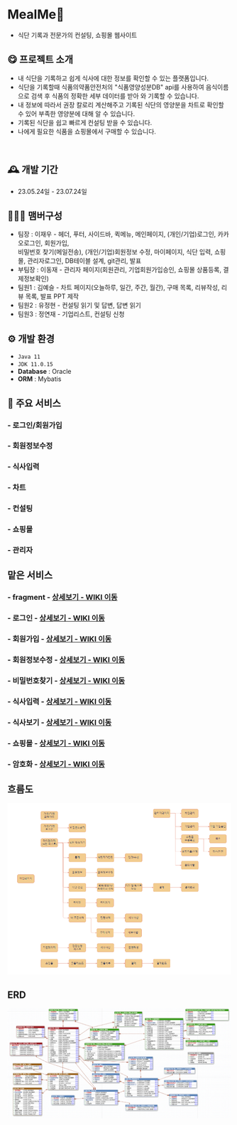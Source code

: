 # MealMe🍖
- 식단 기록과 전문가의 컨설팅, 쇼핑몰 웹사이트


## 😋 프로젝트 소개
- 내 식단을 기록하고 쉽게 식사에 대한 정보를 확인할 수 있는 플랫폼입니다.
- 식단을 기록할때 식품의약품안전처의 "식품영양성분DB" api를 사용하여 음식이름으로 검색 후 식품의 정확한 세부 데이터를 받아 와 기록할 수 있습니다.
- 내 정보에 따라서 권장 칼로리 계산해주고 기록된 식단의 영양분을 차트로 확인할 수 있어 부족한 영양분에 대해 알 수 있습니다.
- 기록된 식단을 쉽고 빠르게 컨설팅 받을 수 있습니다.
- 나에게 필요한 식품을 쇼핑몰에서 구매할 수 있습니다.
<br>


## 🕰️ 개발 기간
* 23.05.24일 - 23.07.24일


## 🧑‍🤝‍🧑 맴버구성
 - 팀장   : 이재우 - 헤더, 푸터, 사이드바, 퀵메뉴, 메인페이지, (개인/기업)로그인, 카카오로그인, 회원가입,
            <br>비밀번호 찾기(메일전송), (개인/기업)회원정보 수정, 마이페이지, 식단 입력, 쇼핑몰, 관리자로그인, DB테이블 설계, git관리, 발표 
 - 부팀장 : 이동재 - 관리자 페이지(회원관리, 기업회원가입승인, 쇼핑몰 상품등록, 결제정보확인)
 - 팀원1  : 김예슬 - 차트 페이지(오늘하루, 일간, 주간, 월간), 구매 목록, 리뷰작성, 리뷰 목록, 발표 PPT 제작
 - 팀원2  : 유정현 - 컨설팅 읽기 및 답변, 답변 읽기
 - 팀원3  : 정연재 - 기업리스트, 컨설팅 신청


## ⚙️ 개발 환경
- `Java 11`
- `JDK 11.0.15`
- **Database** : Oracle
- **ORM** : Mybatis


## 📌 주요 서비스
### - 로그인/회원가입
### - 회원정보수정
### - 식사입력
### - 차트
### - 컨설팅
### - 쇼핑몰
### - 관리자

## 맡은 서비스
### - fragment  - <a href="" >상세보기 - WIKI 이동</a>
### - 로그인  - <a href="" >상세보기 - WIKI 이동</a>
### - 회원가입  - <a href="" >상세보기 - WIKI 이동</a>
### - 회원정보수정  - <a href="" >상세보기 - WIKI 이동</a>
### - 비밀번호찾기  - <a href="" >상세보기 - WIKI 이동</a>
### - 식사입력  - <a href="" >상세보기 - WIKI 이동</a>
### - 식사보기  - <a href="" >상세보기 - WIKI 이동</a>
### - 쇼핑몰  - <a href="" >상세보기 - WIKI 이동</a>
### - 암호화  - <a href="" >상세보기 - WIKI 이동</a>



##  흐름도
![흐름도](./image/flowMap.png)

## ERD
![ERD](./image/ERD2.png)



